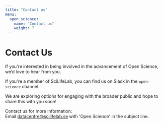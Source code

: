 ```yaml
---
title: "Contact us"
menu:
  open_science:
    name: "Contact us"
    weight: 7
---
```




# Contact Us

If you're interested in being involved in the advancement of Open Science, we’d love to hear from you.

If you're a member of SciLifeLab, you can find us on Slack in the
<code class="open-science-code-snippet ">open-science</code> channel.

We are exploring options for engaging with the broader public and hope to share this with you soon!

Contact us for more information:  
Email [datacentre@scilifelab.se](mailto:datacentre@scilifelab.se) with 'Open Science' in the subject line.

